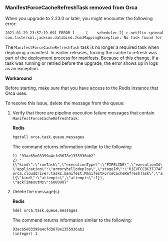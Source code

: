 ### ManifestForceCacheRefreshTask removed from Orca

When you upgrade to 2.23.0 or later, you might encounter the following error:

```bash
2021-01-29 23:57:19.691 ERROR 1 --- [    scheduler-2] c.netflix.spinnaker.q.redis.RedisQueue   : Failed to read message 8f072714f1df6dbf3af93a4f4fe4cae2, requeuing...
com.fasterxml.jackson.databind.JsonMappingException: No task found for 'com.netflix.spinnaker.orca.clouddriver.tasks.manifest.ManifestForceCacheRefreshTask' (through reference chain: com.netflix.spinnaker.orca.q.RunTask["taskType"])
```

The `ManifestForceCacheRefreshTask` task is no longer a required task when deploying a manifest. In earlier releases, forcing the cache to refresh was part of the deployment process for manifests. Because of this change, if a task was running or retried before the upgrade, the error shows up in logs as an exception.

**Workaround**

Before starting, make sure that you have access to the Redis instance that Orca uses.

To resolve this issue, delete the message from the queue:

1. Verify that there are pipeline execution failure messages that contain `ManifestForceCacheRefreshTask`:

   **Redis**
   ```bash
   hgetall orca.task.queue.messages
   ```
   
   The command returns information similar to the following:
   
   ```
   1) "93ac65e03399a4cfd3678e1355936ab2"
   2) "{\"kind\":\"runTask\",\"executionType\":\"PIPELINE\",\"executionId\":\"01EVFCCDG3Q2209E0Z1QTNC0FS\",   \"application\":\"armoryhellodeploy\",\"stageId\":\"01EVFCCDG3TJ7AFPYEJT1N8RDJ\",\"taskId\":\"5\",\"taskType\":\"com.netflix.spinnaker.   orca.clouddriver.tasks.manifest.ManifestForceCacheRefreshTask\",\"attributes\":[{\"kind\":\"attempts\",\"attempts\":1}],   \"ackTimeoutMs\":600000}"

2. Delete the message(s):

   **Redis**
   ```bash
   hdel orca.task.queue.messages 
   ```

   The command returns information similar to the following:

   ```
   93ac65e03399a4cfd3678e1355936ab2
   (integer) 1
   ```
